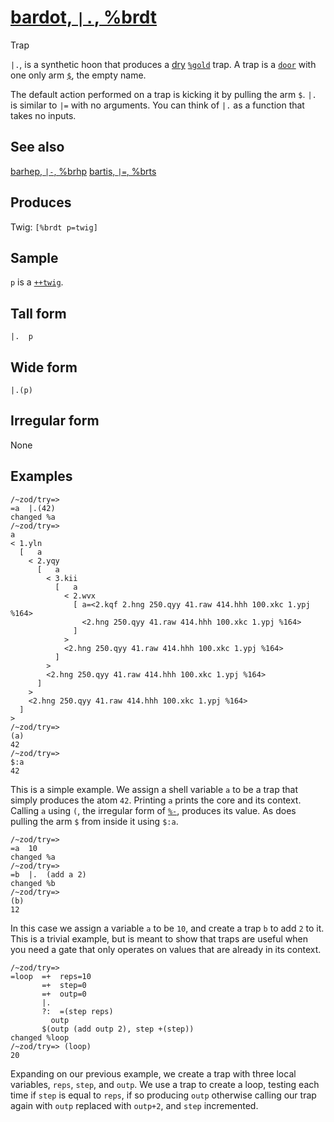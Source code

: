 [bardot, `|.`, %brdt](#brdt)
============================

Trap

`|.`, is a synthetic hoon that produces a [dry]() [`%gold`]() trap. A
trap is a [`door`]() with one only arm [`$`](), the empty name.

The default action performed on a trap is kicking it by pulling the arm
`$`. `|.` is similar to `|=` with no arguments. You can think of `|.` as
a function that takes no inputs.

See also
--------

[barhep, `|-`, %brhp](#brhp) [bartis, `|=`, %brts](#brts)

Produces
--------

Twig: `[%brdt p=twig]`

Sample
------

`p` is a [`++twig`]().

Tall form
---------

    |.  p

Wide form
---------

    |.(p)

Irregular form
--------------

None

Examples
--------

    /~zod/try=> 
    =a  |.(42)
    changed %a
    /~zod/try=> 
    a
    < 1.yln
      [   a
        < 2.yqy
          [   a
            < 3.kii
              [   a
                < 2.wvx
                  [ a=<2.kqf 2.hng 250.qyy 41.raw 414.hhh 100.xkc 1.ypj %164>
                    <2.hng 250.qyy 41.raw 414.hhh 100.xkc 1.ypj %164>
                  ]
                >
                <2.hng 250.qyy 41.raw 414.hhh 100.xkc 1.ypj %164>
              ]
            >
            <2.hng 250.qyy 41.raw 414.hhh 100.xkc 1.ypj %164>
          ]
        >
        <2.hng 250.qyy 41.raw 414.hhh 100.xkc 1.ypj %164>
      ]
    >
    /~zod/try=> 
    (a)
    42
    /~zod/try=> 
    $:a
    42

This is a simple example. We assign a shell variable `a` to be a trap
that simply produces the atom `42`. Printing `a` prints the core and its
context. Calling `a` using `(`, the irregular form of [`%-`](), produces
its value. As does pulling the arm `$` from inside it using `$:a`.

    /~zod/try=> 
    =a  10
    changed %a
    /~zod/try=> 
    =b  |.  (add a 2)
    changed %b
    /~zod/try=> 
    (b)
    12

In this case we assign a variable `a` to be `10`, and create a trap `b`
to add `2` to it. This is a trivial example, but is meant to show that
traps are useful when you need a gate that only operates on values that
are already in its context.

    /~zod/try=> 
    =loop  =+  reps=10
           =+  step=0
           =+  outp=0
           |.
           ?:  =(step reps)
             outp
           $(outp (add outp 2), step +(step))
    changed %loop
    /~zod/try=> (loop)
    20

Expanding on our previous example, we create a trap with three local
variables, `reps`, `step`, and `outp`. We use a trap to create a loop,
testing each time if `step` is equal to `reps`, if so producing `outp`
otherwise calling our trap again with `outp` replaced with `outp+2`, and
`step` incremented.
